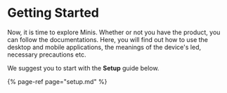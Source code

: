 # Getting Started

Now, it is time to explore Minis. Whether or not you have the product, you can follow the documentations. Here, you will find out how to use the desktop and mobile applications, the meanings of the device's led, necessary precautions etc.

We suggest you to start with the **Setup** guide below.

{% page-ref page="setup.md" %}

